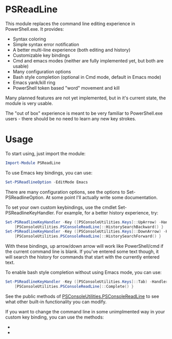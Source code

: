 PSReadLine
==========

This module replaces the command line editing experience in PowerShell.exe.
It provides:

* Syntax coloring
* Simple syntax error notification
* A better multi-line experience (both editing and history)
* Customizable key bindings
* Cmd and emacs modes (neither are fully implemented yet, but both are usable)
* Many configuration options
* Bash style completion (optional in Cmd mode, default in Emacs mode)
* Emacs yank/kill ring
* PowerShell token based "word" movement and kill

Many planned features are not yet implemented, but in it's current state, the module is very usable.

The "out of box" experience is meant to be very familiar to PowerShell.exe users - there should be no need to learn any new key strokes.

Usage
=====

To start using, just import the module:

```powershell
Import-Module PSReadLine
```

To use Emacs key bindings, you can use:

```powershell
Set-PSReadlineOption -EditMode Emacs
```

There are many configuration options, see the options to Set-PSReadlineOption.  At some point I'll actually write some documentation.

To set your own custom keybindings, use the cmdlet Set-PSReadlineKeyHandler.  For example, for a better history experience, try:

```powershell
Set-PSReadlineKeyHandler -Key ([PSConsoleUtilities.Keys]::UpArrow) -Handler { 
    [PSConsoleUtilities.PSConsoleReadLine]::HistorySearchBackward() }
Set-PSReadlineKeyHandler -Key ([PSConsoleUtilities.Keys]::DownArrow) -Handler { 
    [PSConsoleUtilities.PSConsoleReadLine]::HistorySearchForward() }
```

With these bindings, up arrow/down arrow will work like PowerShell/cmd if the current command line is blank.  If you've entered some text though, it will search the history for commands that start with the currently entered text.

To enable bash style completion without using Emacs mode, you can use:

```powershell
Set-PSReadlineKeyHandler -Key ([PSConsoleUtilities.Keys]::Tab) -Handler { 
    [PSConsoleUtilities.PSConsoleReadLine]::Complete() }
```

See the public methods of [PSConsoleUtilities.PSConsoleReadLine] to see what other built-in functionality you can modify.

If you want to change the command line in some unimplmented way in your custom key binding, you can use the methods:

* [PSConsoleUtilities.PSConsoleReadLine]::GetBufferState
* [PSConsoleUtilities.PSConsoleReadLine]::SetBufferState

